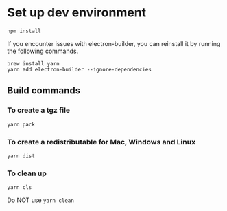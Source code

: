 

# Set up dev environment
```
npm install
```

If you encounter issues with electron-builder, you can reinstall it by running the following commands.
```
brew install yarn
yarn add electron-builder --ignore-dependencies
```

## Build commands

### To create a tgz file
```
yarn pack
```

### To create a redistributable for Mac, Windows and Linux
```
yarn dist
```

### To clean up
```
yarn cls
```
Do NOT use ```yarn clean```
